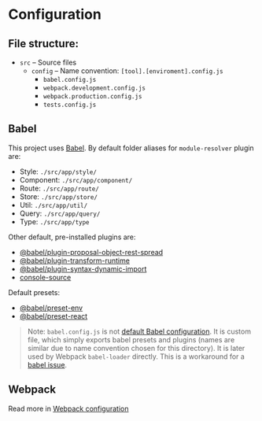 # Configuration

## File structure:

- `src` – Source files
    - `config` – Name convention: `[tool].[enviroment].config.js`
        - `babel.config.js`
        - `webpack.development.config.js`
        - `webpack.production.config.js`
        - `tests.config.js`

## Babel

This project uses [Babel](https://babeljs.io/docs/en/). By default folder aliases for `module-resolver` plugin are:
- Style: `./src/app/style/`
- Component: `./src/app/component/`
- Route: `./src/app/route/`
- Store: `./src/app/store/`
- Util: `./src/app/util/`
- Query: `./src/app/query/`
- Type: `./src/app/type`

Other default, pre-installed plugins are:
- [@babel/plugin-proposal-object-rest-spread](https://babeljs.io/docs/en/next/babel-plugin-proposal-object-rest-spread.html)
- [@babel/plugin-transform-runtime](https://babeljs.io/docs/en/babel-plugin-transform-runtime)
- [@babel/plugin-syntax-dynamic-import](https://babeljs.io/docs/en/babel-plugin-syntax-dynamic-import)
- [console-source](https://www.npmjs.com/package/babel-plugin-console-source)

Default presets:
- [@babel/preset-env](https://babeljs.io/docs/en/babel-preset-env)
- [@babel/preset-react](https://babeljs.io/docs/en/babel-preset-react)

> Note: `babel.config.js` is not [default Babel configuration](https://babeljs.io/docs/en/configuration). It is 
custom file, which simply exports babel presets and plugins (names are similar due to name convention chosen for this directory). It is later used by Webpack `babel-loader` directly. This is a workaround for a [babel issue](https://github.com/babel/babel/issues/8309).

## Webpack

Read more in [Webpack configuration](./04-Webpack.md)
